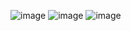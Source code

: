 ![image](https://user-images.githubusercontent.com/110643793/206852504-b6e44eea-185b-4da3-ac48-2bcbd23a8089.png)
![image](https://user-images.githubusercontent.com/110643793/206852511-4016fac0-5d09-4b17-a3b5-7ef8f730b752.png)
![image](https://user-images.githubusercontent.com/110643793/206852517-71c06369-ccfe-4f6f-8f97-9350823e6002.png)
